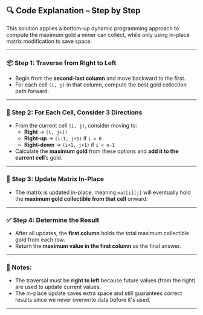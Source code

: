 ## 🔍 Code Explanation – Step by Step

This solution applies a bottom-up dynamic programming approach to compute the maximum gold a miner can collect, while only using in-place matrix modification to save space.

---

### 📦 Step 1: Traverse from Right to Left

- Begin from the **second-last column** and move backward to the first.
- For each cell `(i, j)` in that column, compute the best gold collection path forward.

---

### 🔄 Step 2: For Each Cell, Consider 3 Directions

- From the current cell `(i, j)`, consider moving to:
  - **Right** → `(i, j+1)`
  - **Right-up** → `(i-1, j+1)` if `i > 0`
  - **Right-down** → `(i+1, j+1)` if `i < n-1`
- Calculate the **maximum gold** from these options and **add it to the current cell**’s gold.

---

### 🧾 Step 3: Update Matrix In-Place

- The matrix is updated in-place, meaning `mat[i][j]` will eventually hold the **maximum gold collectible from that cell** onward.

---

### ✅ Step 4: Determine the Result

- After all updates, the **first column** holds the total maximum collectible gold from each row.
- Return the **maximum value in the first column** as the final answer.

---

### 📌 Notes:

- The traversal must be **right to left** because future values (from the right) are used to update current values.
- The in-place update saves extra space and still guarantees correct results since we never overwrite data before it's used.

---
